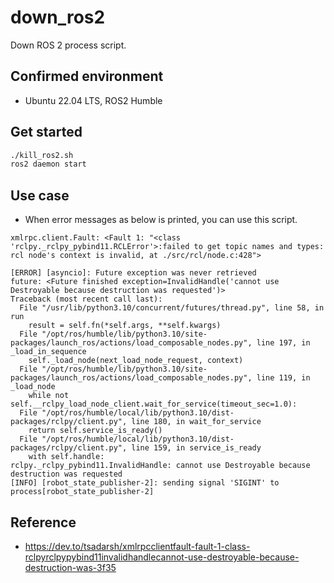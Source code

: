 # down_ros2

Down ROS 2 process script.

## Confirmed environment

- Ubuntu 22.04 LTS, ROS2 Humble

## Get started

```sh
./kill_ros2.sh
ros2 daemon start
```

## Use case

- When error messages as below is printed, you can use this script.

```
xmlrpc.client.Fault: <Fault 1: "<class 'rclpy._rclpy_pybind11.RCLError'>:failed to get topic names and types: rcl node's context is invalid, at ./src/rcl/node.c:428">
```

```
[ERROR] [asyncio]: Future exception was never retrieved
future: <Future finished exception=InvalidHandle('cannot use Destroyable because destruction was requested')>
Traceback (most recent call last):
  File "/usr/lib/python3.10/concurrent/futures/thread.py", line 58, in run
    result = self.fn(*self.args, **self.kwargs)
  File "/opt/ros/humble/lib/python3.10/site-packages/launch_ros/actions/load_composable_nodes.py", line 197, in _load_in_sequence
    self._load_node(next_load_node_request, context)
  File "/opt/ros/humble/lib/python3.10/site-packages/launch_ros/actions/load_composable_nodes.py", line 119, in _load_node
    while not self.__rclpy_load_node_client.wait_for_service(timeout_sec=1.0):
  File "/opt/ros/humble/local/lib/python3.10/dist-packages/rclpy/client.py", line 180, in wait_for_service
    return self.service_is_ready()
  File "/opt/ros/humble/local/lib/python3.10/dist-packages/rclpy/client.py", line 159, in service_is_ready
    with self.handle:
rclpy._rclpy_pybind11.InvalidHandle: cannot use Destroyable because destruction was requested
[INFO] [robot_state_publisher-2]: sending signal 'SIGINT' to process[robot_state_publisher-2]
```

## Reference

- <https://dev.to/tsadarsh/xmlrpcclientfault-fault-1-class-rclpyrclpypybind11invalidhandlecannot-use-destroyable-because-destruction-was-3f35>
